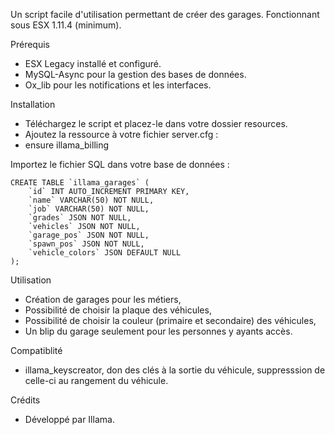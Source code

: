 Un script facile d'utilisation permettant de créer des garages. Fonctionnant sous ESX 1.11.4 (minimum). 

Prérequis
- ESX Legacy installé et configuré.
- MySQL-Async pour la gestion des bases de données.
- Ox_lib pour les notifications et les interfaces.

Installation
- Téléchargez le script et placez-le dans votre dossier resources.
- Ajoutez la ressource à votre fichier server.cfg :
- ensure illama_billing

Importez le fichier SQL dans votre base de données :

    CREATE TABLE `illama_garages` (
        `id` INT AUTO_INCREMENT PRIMARY KEY,
        `name` VARCHAR(50) NOT NULL,
        `job` VARCHAR(50) NOT NULL,
        `grades` JSON NOT NULL,
        `vehicles` JSON NOT NULL,
        `garage_pos` JSON NOT NULL,
        `spawn_pos` JSON NOT NULL,
        `vehicle_colors` JSON DEFAULT NULL
    );

Utilisation
- Création de garages pour les métiers,
- Possibilité de choisir la plaque des véhicules,
- Possibilité de choisir la couleur (primaire et secondaire) des véhicules,
- Un blip du garage seulement pour les personnes y ayants accès.

Compatiblité
- illama_keyscreator, don des clés à la sortie du véhicule, suppresssion de celle-ci au rangement du véhicule.

Crédits
- Développé par Illama.
